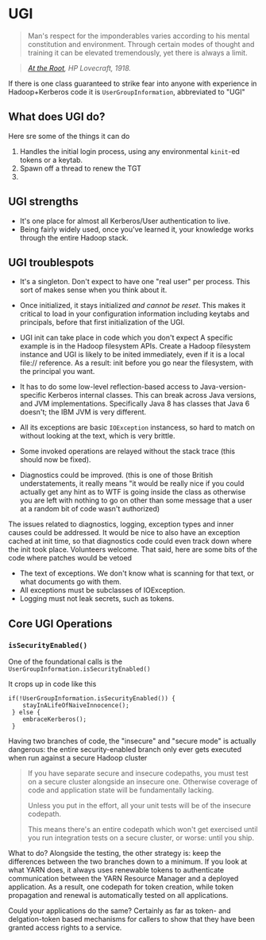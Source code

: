<!---
  Licensed under the Apache License, Version 2.0 (the "License");
  you may not use this file except in compliance with the License.
  You may obtain a copy of the License at
  
   http://www.apache.org/licenses/LICENSE-2.0
  
  Unless required by applicable law or agreed to in writing, software
  distributed under the License is distributed on an "AS IS" BASIS,
  WITHOUT WARRANTIES OR CONDITIONS OF ANY KIND, either express or implied.
  See the License for the specific language governing permissions and
  limitations under the License. See accompanying LICENSE file.
-->
  
# UGI

> Man's respect for the imponderables varies according to his mental constitution and environment. Through certain modes of thought and training it can be elevated tremendously, yet there is always a limit.

> *[At the Root](https://en.wikisource.org/wiki/At_the_Root), HP Lovecraft, 1918.*

If there is one class guaranteed to strike fear into anyone with experience in Hadoop+Kerberos code it is `UserGroupInformation`, abbreviated to "UGI"


## What does UGI do?

Here sre some of the things it can do

1. Handles the initial login process, using any environmental `kinit`-ed tokens or a keytab.
1. Spawn off a thread to renew the TGT
1. 


## UGI strengths

* It's one place for almost all Kerberos/User authentication to live.
* Being fairly widely used, once you've learned it, your knowledge works through
the entire Hadoop stack.
 

## UGI troublespots

* It's a singleton. Don't expect to have one "real user" per process. This sort of makes sense when you think about it.

* Once initialized, it stays initialized *and cannot be reset*.
This makes it critical to load in your configuration information including keytabs and principals,
before that first initialization of the UGI.
* UGI init can take place in code which you don't expect
 A specific example is in the Hadoop filesystem APIs.
 Create a Hadoop filesystem instance and UGI is likely to be inited immediately, even if it is a local file:// reference.
 As a result: init before you go near the filesystem, with the principal you want.
* It has to do some low-level reflection-based access to Java-version-specific Kerberos internal classes.
This can break across Java versions, and JVM implementations. Specifically Java 8 has classes that Java 6 doesn't; the IBM JVM is very different.
* All its exceptions are basic `IOException` instancess, so hard to match on without looking at the text, which is very brittle.
* Some invoked operations are relayed without the stack trace (this should now be fixed).
* Diagnostics could be improved. (this is one of those British understatements, it really means "it would be really nice if you could actually get any hint as to WTF is going inside the class as otherwise you are left with nothing to go on other than some message that a user at a random bit of code wasn't authorized)

The issues related to diagnostics, logging, exception types and inner causes could be addressed. It would be nice to also have an exception cached at init time, so that diagnostics code could even track down where the init took place. Volunteers welcome. That said, here are some bits of the code where patches would be vetoed

* The text of exceptions. We don't know what is scanning for that text, or what documents go with them.
* All exceptions must be subclasses of IOException.
* Logging must not leak secrets, such as tokens.


## Core UGI Operations


### `isSecurityEnabled()`

One of the foundational calls is the `UserGroupInformation.isSecurityEnabled()`

It crops up in code like this

    if(!UserGroupInformation.isSecurityEnabled()) {
        stayInALifeOfNaiveInnocence();
     } else {
        embraceKerberos();
     }
     
Having two branches of code, the "insecure" and "secure mode" is actually dangerous: the entire
security-enabled branch only ever gets executed when run against a secure Hadoop cluster

> If you have separate secure and insecure codepaths, you must test on a secure cluster
> alongside an insecure one. Otherwise coverage of code and application state will be
> fundamentally lacking.
>
> Unless you put in the effort, all your unit tests will be of the insecure codepath.
>
> This means there's an entire codepath which won't get exercised until you run integration
> tests on a secure cluster, or worse: until you ship.

What to do? Alongside the testing, the other strategy is: keep the differences between
the two branches down to a minimum. If you look at what YARN does, it always uses
renewable tokens to authenticate communication between the YARN Resource Manager and
a deployed application. As a result, one codepath for token creation, while token propagation
and renewal is automatically tested on all applications.

Could your applications do the same? Certainly as far as token- and delgation-token based
mechanisms for callers to show that they have been granted access rights to a service.

